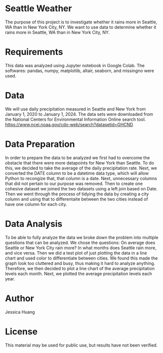 # Seattle Weather
The purpose of this project is to investigate whether it rains more in Seattle, WA than in New York City, NY. We want to use data to determine whether it rains more in Seattle, WA than in New York City, NY.

# Requirements
This data was analyzed using Jupyter notebook in Google Colab. The softwares: pandas, numpy, matplotlib, altair, seaborn, and missingno were used.

# Data
We will use daily precipitation measured in Seattle and New York from January 1, 2020 to January 1, 2024. The data sets were downloaded from the National Centers for Environmental Information Online search tool. https://www.ncei.noaa.gov/cdo-web/search?datasetid=GHCND 

# Data Preparation
In order to prepare the data to be analyzed we first had to overcome the obstacle that there were more datapoints for New York than Seattle. To do this, we decided to take the average of the daily precipitation rate. Next, we converted the DATE column to be a datetime data type, which will allow Python to recongize that, that column is a date. Next, unnecessary columns that did not pertain to our purpose was removed. Then to create one cohesive dataset we joined the two datasets using a left join based on Date. Then we went through the process of tidying the data by creating a city column and using that to differentaite between the two cities instead of have one column for each city. 

# Data Analysis
To be able to fully analyze the data we broke down the problem into multiple questions that can be analyzed. We chose the questions: On average does Seattle or New York City rain more? In what months does Seattle rain more, and vice versa. Then we did a test plot of just plotting the data in a line chart and used color to differentiate between cities. We found this made the graph look too cluttered and busy, thus making it hard to analyze anything. Therefore, we then decided to plot a line chart of the average precipitation levels each month. Next, we plotted the average precipitation levels each year. 

# Author
Jessica Huang

# License
This material may be used for public use, but results have not been verified.
